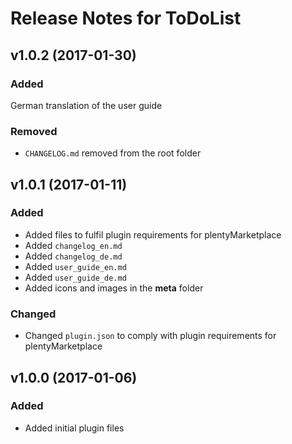 # Release Notes for ToDoList

## v1.0.2 (2017-01-30)

### Added

German translation of the user guide

### Removed

- `CHANGELOG.md` removed from the root folder
 
## v1.0.1 (2017-01-11)
 
### Added
- Added files to fulfil plugin requirements for plentyMarketplace
- Added `changelog_en.md`
- Added `changelog_de.md`
- Added `user_guide_en.md`
- Added `user_guide_de.md`
- Added icons and images in the **meta** folder

### Changed
- Changed `plugin.json` to comply with plugin requirements for plentyMarketplace
 
## v1.0.0 (2017-01-06)
 
### Added
- Added initial plugin files